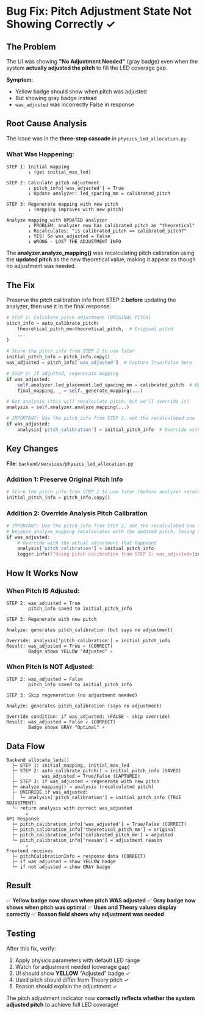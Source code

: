# Bug Fix: Pitch Adjustment State Not Showing Correctly ✓

## The Problem

The UI was showing **"No Adjustment Needed"** (gray badge) even when the system **actually adjusted the pitch** to fill the LED coverage gap.

**Symptom**: 
- Yellow badge should show when pitch was adjusted
- But showing gray badge instead
- `was_adjusted` was incorrectly False in response

## Root Cause Analysis

The issue was in the **three-step cascade** in `physics_led_allocation.py`:

### What Was Happening:

```
STEP 1: Initial mapping
        ↓ (get initial_max_led)

STEP 2: Calculate pitch adjustment
        ↓ pitch_info['was_adjusted'] = True
        ↓ Update analyzer: led_spacing_mm = calibrated_pitch

STEP 3: Regenerate mapping with new pitch
        ↓ (mapping improves with new pitch)

Analyze mapping with UPDATED analyzer
        ↓ PROBLEM: analyzer now has calibrated_pitch as "theoretical"
        ↓ Recalculates: "is calibrated_pitch == calibrated_pitch?"
        ↓ YES! So was_adjusted = False
        ↓ WRONG - LOST THE ADJUSTMENT INFO
```

The **analyzer.analyze_mapping()** was recalculating pitch calibration using the **updated pitch** as the new theoretical value, making it appear as though no adjustment was needed.

## The Fix

Preserve the pitch calibration info from STEP 2 **before** updating the analyzer, then use it in the final response:

```python
# STEP 2: Calculate pitch adjustment (ORIGINAL PITCH)
pitch_info = auto_calibrate_pitch(
    theoretical_pitch_mm=theoretical_pitch,  # Original pitch
    ...
)

# Store the pitch info from STEP 2 to use later
initial_pitch_info = pitch_info.copy()
was_adjusted = pitch_info['was_adjusted']  # Capture True/False here

# STEP 3: If adjusted, regenerate mapping
if was_adjusted:
    self.analyzer.led_placement.led_spacing_mm = calibrated_pitch  # Update pitch
    final_mapping, _ = self._generate_mapping(...)

# Get analysis (this will recalculate pitch, but we'll override it)
analysis = self.analyzer.analyze_mapping(...)

# IMPORTANT: Use the pitch_info from STEP 2, not the recalculated one
if was_adjusted:
    analysis['pitch_calibration'] = initial_pitch_info  # Override with REAL adjustment
```

## Key Changes

**File**: `backend/services/physics_led_allocation.py`

### Addition 1: Preserve Original Pitch Info
```python
# Store the pitch info from STEP 2 to use later (before analyzer recalculates)
initial_pitch_info = pitch_info.copy()
```

### Addition 2: Override Analysis Pitch Calibration
```python
# IMPORTANT: Use the pitch_info from STEP 2, not the recalculated one from analyze_mapping
# because analyze_mapping recalculates with the updated pitch, losing the "was_adjusted" info
if was_adjusted:
    # Override with the actual adjustment that happened
    analysis['pitch_calibration'] = initial_pitch_info
    logger.info(f"Using pitch calibration from STEP 2: was_adjusted={initial_pitch_info.get('was_adjusted')}")
```

## How It Works Now

### When Pitch IS Adjusted:
```
STEP 2: was_adjusted = True
        pitch_info saved to initial_pitch_info

STEP 3: Regenerate with new pitch

Analyze: generates pitch_calibration (but says no adjustment)

Override: analysis['pitch_calibration'] = initial_pitch_info
Result: was_adjusted = True ✓ (CORRECT)
        Badge shows YELLOW "Adjusted" ✓
```

### When Pitch Is NOT Adjusted:
```
STEP 2: was_adjusted = False
        pitch_info saved to initial_pitch_info

STEP 3: Skip regeneration (no adjustment needed)

Analyze: generates pitch_calibration (says no adjustment)

Override condition: if was_adjusted: (FALSE - skip override)
Result: was_adjusted = False ✓ (CORRECT)
        Badge shows GRAY "Optimal" ✓
```

## Data Flow

```
Backend allocate_leds()
  ├─ STEP 1: initial_mapping, initial_max_led
  ├─ STEP 2: auto_calibrate_pitch() → initial_pitch_info (SAVED)
  │          was_adjusted = True/False (CAPTURED)
  ├─ STEP 3: if was_adjusted → regenerate with new pitch
  ├─ analyze_mapping() → analysis (recalculated pitch)
  ├─ OVERRIDE if was_adjusted:
  │  └─ analysis['pitch_calibration'] = initial_pitch_info (TRUE ADJUSTMENT)
  └─ return analysis with correct was_adjusted
       ↓
API Response
  ├─ pitch_calibration_info['was_adjusted'] = True/False (CORRECT)
  ├─ pitch_calibration_info['theoretical_pitch_mm'] = original
  ├─ pitch_calibration_info['calibrated_pitch_mm'] = adjusted
  └─ pitch_calibration_info['reason'] = adjustment reason
       ↓
Frontend receives
  ├─ pitchCalibrationInfo = response data (CORRECT)
  ├─ if was_adjusted → show YELLOW badge
  └─ if not adjusted → show GRAY badge
```

## Result

✅ **Yellow badge now shows when pitch WAS adjusted**
✅ **Gray badge now shows when pitch was optimal**
✅ **Uses and Theory values display correctly**
✅ **Reason field shows why adjustment was needed**

## Testing

After this fix, verify:
1. Apply physics parameters with default LED range
2. Watch for adjustment needed (coverage gap)
3. UI should show **YELLOW** "Adjusted" badge ✓
4. Used pitch should differ from Theory pitch ✓
5. Reason should explain the adjustment ✓

The pitch adjustment indicator now **correctly reflects whether the system adjusted pitch** to achieve full LED coverage!

